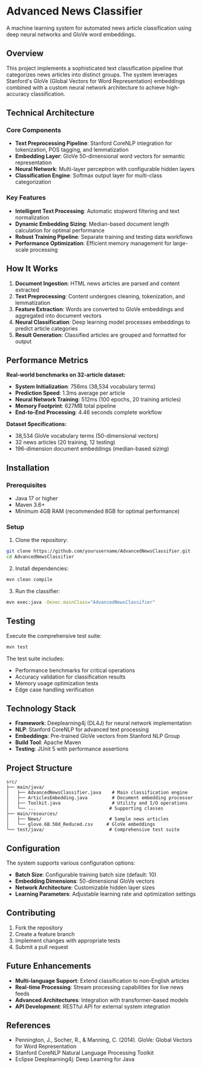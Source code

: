 # Advanced News Classifier

A machine learning system for automated news article classification using deep neural networks and GloVe word embeddings.

## Overview

This project implements a sophisticated text classification pipeline that categorizes news articles into distinct groups. The system leverages Stanford's GloVe (Global Vectors for Word Representation) embeddings combined with a custom neural network architecture to achieve high-accuracy classification.

## Technical Architecture

### Core Components

- **Text Preprocessing Pipeline**: Stanford CoreNLP integration for tokenization, POS tagging, and lemmatization
- **Embedding Layer**: GloVe 50-dimensional word vectors for semantic representation
- **Neural Network**: Multi-layer perceptron with configurable hidden layers
- **Classification Engine**: Softmax output layer for multi-class categorization

### Key Features

- **Intelligent Text Processing**: Automatic stopword filtering and text normalization
- **Dynamic Embedding Sizing**: Median-based document length calculation for optimal performance
- **Robust Training Pipeline**: Separate training and testing data workflows
- **Performance Optimization**: Efficient memory management for large-scale processing

## How It Works

1. **Document Ingestion**: HTML news articles are parsed and content extracted
2. **Text Preprocessing**: Content undergoes cleaning, tokenization, and lemmatization
3. **Feature Extraction**: Words are converted to GloVe embeddings and aggregated into document vectors
4. **Neural Classification**: Deep learning model processes embeddings to predict article categories
5. **Result Generation**: Classified articles are grouped and formatted for output

## Performance Metrics

**Real-world benchmarks on 32-article dataset:**

- **System Initialization**: 756ms (38,534 vocabulary terms)
- **Prediction Speed**: 1.3ms average per article  
- **Neural Network Training**: 512ms (100 epochs, 20 training articles)
- **Memory Footprint**: 627MB total pipeline
- **End-to-End Processing**: 4.46 seconds complete workflow

**Dataset Specifications:**
- 38,534 GloVe vocabulary terms (50-dimensional vectors)
- 32 news articles (20 training, 12 testing)  
- 196-dimension document embeddings (median-based sizing)

## Installation

### Prerequisites

- Java 17 or higher
- Maven 3.6+
- Minimum 4GB RAM (recommended 8GB for optimal performance)

### Setup

1. Clone the repository:
```bash
git clone https://github.com/yourusername/AdvancedNewsClassifier.git
cd AdvancedNewsClassifier
```

2. Install dependencies:
```bash
mvn clean compile
```

3. Run the classifier:
```bash
mvn exec:java -Dexec.mainClass="AdvancedNewsClassifier"
```

## Testing

Execute the comprehensive test suite:
```bash
mvn test
```

The test suite includes:
- Performance benchmarks for critical operations
- Accuracy validation for classification results
- Memory usage optimization tests
- Edge case handling verification

## Technology Stack

- **Framework**: Deeplearning4j (DL4J) for neural network implementation
- **NLP**: Stanford CoreNLP for advanced text processing
- **Embeddings**: Pre-trained GloVe vectors from Stanford NLP Group
- **Build Tool**: Apache Maven
- **Testing**: JUnit 5 with performance assertions

## Project Structure

```
src/
├── main/java/
│   ├── AdvancedNewsClassifier.java    # Main classification engine
│   ├── ArticlesEmbedding.java         # Document embedding processor
│   ├── Toolkit.java                   # Utility and I/O operations
│   └── ...                           # Supporting classes
├── main/resources/
│   ├── News/                         # Sample news articles
│   └── glove.6B.50d_Reduced.csv     # GloVe embeddings
└── test/java/                        # Comprehensive test suite
```

## Configuration

The system supports various configuration options:

- **Batch Size**: Configurable training batch size (default: 10)
- **Embedding Dimensions**: 50-dimensional GloVe vectors
- **Network Architecture**: Customizable hidden layer sizes
- **Learning Parameters**: Adjustable learning rate and optimization settings

## Contributing

1. Fork the repository
2. Create a feature branch
3. Implement changes with appropriate tests
4. Submit a pull request

## Future Enhancements

- **Multi-language Support**: Extend classification to non-English articles
- **Real-time Processing**: Stream processing capabilities for live news feeds
- **Advanced Architectures**: Integration with transformer-based models
- **API Development**: RESTful API for external system integration

## References

- Pennington, J., Socher, R., & Manning, C. (2014). GloVe: Global Vectors for Word Representation
- Stanford CoreNLP Natural Language Processing Toolkit
- Eclipse Deeplearning4j: Deep Learning for Java